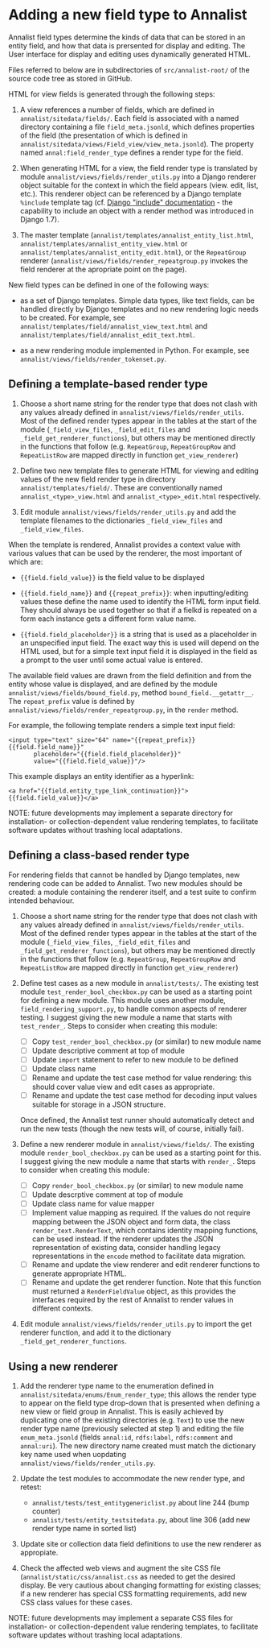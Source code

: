 # Adding a new field type to Annalist

Annalist field types determine the kinds of data that can be stored in an entity field, and how that data is prersented for display and editing.  The User interface for display and editing uses dynamically generated HTML.

Files referred to below are in subdirectories of `src/annalist-root/` of the source code tree as stored in GitHub.

HTML for view fields is generated through the following steps:

1. A view references a number of fields, which are defined in `annalist/sitedata/fields/`.  Each field is associated with a named directory containing a file `field_meta.jsonld`, which defines properties of the field (the presentation of which is defined in `annalist/sitedata/views/Field_view/view_meta.jsonld`).  The property named `annal:field_render_type` defines a render type for the field.

2. When generating HTML for a view, the field render type is translated by module `annalist/views/fields/render_utils.py` into a Django renderer object suitable for the context in which the field appears (view. edit, list, etc.).  This renderer object can be referenced by a Django template `%include` template tag (cf. [Django "include" documentation](https://docs.djangoproject.com/en/1.7/ref/templates/builtins/#include) - the capability to include an object with a render method was introduced in Django 1.7).

3. The master template (`annalist/templates/annalist_entity_list.html`, `annalist/templates/annalist_entity_view.html` or `annalist/templates/annalist_entity_edit.html`), or the `RepeatGroup` renderer (`annalist/views/fields/render_repeatgroup.py` invokes the field renderer at the apropriate point on the page).

New field types can be defined in one of the following ways:

* as a set of Django templates.  Simple data types, like text fields, can be handled directly by Django templates and no new rendering logic needs to be created.  For example, see `annalist/templates/field/annalist_view_text.html` and `annalist/templates/field/annalist_edit_text.html`.

* as a new rendering module implemented in Python.  For example, see `annalist/views/fields/render_tokenset.py`.


## Defining a template-based render type

1.  Choose a short name string for the render type that does not clash with any values already defined in `annalist/views/fields/render_utils`.  Most of the defined render types appear in the tables at the start of the module (`_field_view_files`, `_field_edit_files` and `_field_get_renderer_functions`), but others may be mentioned directly in the functions that follow (e.g. `RepeatGroup`, `RepeatGroupRow` and `RepeatListRow` are mapped directly in function `get_view_renderer`)

2.  Define two new template files to generate HTML for viewing and editing values of the new field render type in directory `annalist/templates/field/`.  These are conventionally named `annalist_<type>_view.html` and `annalist_<type>_edit.html` respectively.

3.  Edit module `annalist/views/fields/render_utils.py` and add the template filenames to the dictionaries `_field_view_files` and `_field_view_files`.

When the template is rendered, Annalist provides a context value with various values that can be used by the renderer, the most important of which are:

* `{{field.field_value}}` is the field value to be displayed

* `{{field.field_name}}` and `{{repeat_prefix}}`: when inputting/editing values these define the name used to identify the HTML form input field.  They should always be used together so that if a fielkd is repeated on a form each instance gets a different form value name.

* `{{field.field_placeholder}}` is a string that is used as a placeholder in an unspecified input field.  The exact way this is used will depend on the HTML used, but for a simple text input field it is displayed in the field as a prompt to the user until some actual value is entered.

The available field values are drawn from the field definition and from the entity whose value is displayed, and are defined by the module `annalist/views/fields/bound_field.py`, method `bound_field.__getattr__`.  The `repeat_prefix` value is defined by `annalist/views/fields/render_repeatgroup.py`, in the `render` method.

For example, the following template renders a simple text input field:

    <input type="text" size="64" name="{{repeat_prefix}}{{field.field_name}}" 
           placeholder="{{field.field_placeholder}}"
           value="{{field.field_value}}"/>

This example displays an entity identifier as a hyperlink:

    <a href="{{field.entity_type_link_continuation}}">{{field.field_value}}</a>

NOTE: future developments may implement a separate directory for installation- or collection-dependent value rendering templates, to facilitate software updates without trashing local adaptations.


## Defining a class-based render type

For rendering fields that cannot be handled by Django templates, new rendering code can be added to Annalist.  Two new modules should be created:  a module containing the renderer itself, and a test suite to confirm intended behaviour.

1.  Choose a short name string for the render type that does not clash with any values already defined in `annalist/views/fields/render_utils`.  Most of the defined render types appear in the tables at the start of the module (`_field_view_files`, `_field_edit_files` and `_field_get_renderer_functions`), but others may be mentioned directly in the functions that follow (e.g. `RepeatGroup`, `RepeatGroupRow` and `RepeatListRow` are mapped directly in function `get_view_renderer`)


2.  Define test cases as a new module in `annalist/tests/`.  The existing test module `test_render_bool_checkbox.py` can be used as a starting point for defining a new module.  This module uses another module, `field_rendering_support.py`, to handle common aspects of renderer testing.  I suggest giving the new module a name that starts with `test_render_`.  Steps to consider when creating this module:

    * [ ] Copy `test_render_bool_checkbox.py` (or similar) to new module name
    * [ ] Update descriptive comment at top of module
    * [ ] Update `import` statement to refer to new module to be defined
    * [ ] Update class name
    * [ ] Rename and update the test case method for value rendering: this should cover value view and edit cases as appropriate.
    * [ ] Rename and update the test case method for decoding input values suitable for storage in a JSON structure.

    Once defined, the Annalist test runner should automatically detect and run the new tests (though the new tests will, of course, initially fail).

3. Define a new renderer module in `annalist/views/fields/`.  The existing module `render_bool_checkbox.py` can be used as a starting point for this.  I suggest giving the new module a name that starts with `render_`.  Steps to consider when creating this module:

    * [ ] Copy `render_bool_checkbox.py` (or similar) to new module name
    * [ ] Update descrptive comment at top of module
    * [ ] Update class name for value mapper
    * [ ] Implement value mapping as required.  If the values do not require mapping between the JSON object and form data, the class `render_text.RenderText`, which contains identity mapping functions, can be used instead.  If the renderer updates the JSON representation of existing data, consider handling legacy representations in the `encode` method to facilitate data migration.
    * [ ] Rename and update the view renderer and edit renderer functions to generate appropriate HTML.
    * [ ] Rename and update the get renderer function.  Note that this function must returned a `RenderFieldValue` object, as this provides the interfaces required by the rest of Annalist to render values in different contexts.

4.  Edit module `annalist/views/fields/render_utils.py` to import the get renderer function, and add it to the dictionary `_field_get_renderer_functions`.


## Using a new renderer

1.  Add the renderer type name to the enumeration defined in `annalist/sitedata/enums/Enum_render_type`; this allows the render type to appear on the field type drop-down that is presented when defining a new view or field group in Annalist.  This is easily achieved by duplicating one of the existing directories (e.g. `Text`) to use the new render type name (previously selected at step 1) and editing the file `enum_meta.jsonld` (fields `annal:id`, `rdfs:label`, `rdfs:comment` and `annal:uri`).  The new directory name created must match the dictionary key name used when uopdating `annalist/views/fields/render_utils.py`.

2.  Update the test modules to accommodate the new render type, and retest:
    * `annalist/tests/test_entitygenericlist.py` about line 244 (bump counter)
    * `annalist/tests/entity_testsitedata.py`, about line 306 (add new render type name in sorted list)

3. Update site or collection data field definitions to use the new renderer as appropiate.

4. Check the affected web views and augment the site CSS file (`annalist/static/css/annalist.css` as needed to get the desired display.  Be very cautious about changing formatting for existing classes;  if a new renderer has special CSS formatting requirements, add new CSS class values for these cases.

NOTE: future developments may implement a separate CSS files for installation- or collection-dependent value rendering templates, to facilitate software updates without trashing local adaptations.

